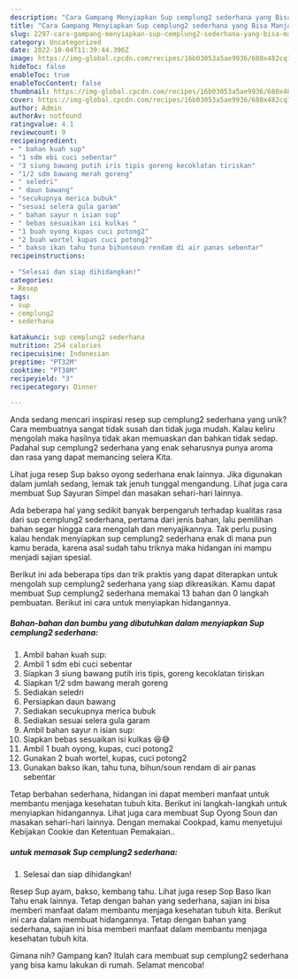 ```yaml
---
description: "Cara Gampang Menyiapkan Sup cemplung2 sederhana yang Bisa Manjain Lidah"
title: "Cara Gampang Menyiapkan Sup cemplung2 sederhana yang Bisa Manjain Lidah"
slug: 2297-cara-gampang-menyiapkan-sup-cemplung2-sederhana-yang-bisa-manjain-lidah
category: Uncategorized
date: 2022-10-04T11:39:44.396Z
image: https://img-global.cpcdn.com/recipes/16b03053a5ae9936/680x482cq70/sup-cemplung2-sederhana-foto-resep-utama.jpg
hideToc: false
enableToc: true
enableTocContent: false
thumbnail: https://img-global.cpcdn.com/recipes/16b03053a5ae9936/680x482cq70/sup-cemplung2-sederhana-foto-resep-utama.jpg
cover: https://img-global.cpcdn.com/recipes/16b03053a5ae9936/680x482cq70/sup-cemplung2-sederhana-foto-resep-utama.jpg
author: Admin
authorAv: notfound
ratingvalue: 4.1
reviewcount: 9
recipeingredient:
- " bahan kuah sup"
- "1 sdm ebi cuci sebentar"
- "3 siung bawang putih iris tipis goreng kecoklatan tiriskan"
- "1/2 sdm bawang merah goreng"
- " seledri"
- " daun bawang"
- "secukupnya merica bubuk"
- "sesuai selera gula garam"
- " bahan sayur n isian sup"
- " bebas sesuaikan isi kulkas "
- "1 buah oyong kupas cuci potong2"
- "2 buah wortel kupas cuci potong2"
- " bakso ikan tahu tuna bihunsoun rendam di air panas sebentar"
recipeinstructions:

- "Selesai dan siap dihidangkan!"
categories:
- Resep
tags:
- sup
- cemplung2
- sederhana

katakunci: sup cemplung2 sederhana 
nutrition: 254 calories
recipecuisine: Indonesian
preptime: "PT32M"
cooktime: "PT38M"
recipeyield: "3"
recipecategory: Dinner

---
```





Anda sedang mencari inspirasi resep sup cemplung2 sederhana yang unik? Cara membuatnya sangat tidak susah dan tidak juga mudah. Kalau keliru mengolah maka hasilnya tidak akan memuaskan dan bahkan tidak sedap. Padahal sup cemplung2 sederhana yang enak seharusnya punya aroma dan rasa yang dapat memancing selera Kita.





Lihat juga resep Sup bakso oyong sederhana enak lainnya. Jika digunakan dalam jumlah sedang, lemak tak jenuh tunggal mengandung. Lihat juga cara membuat Sup Sayuran Simpel dan masakan sehari-hari lainnya.

Ada beberapa hal yang sedikit banyak berpengaruh terhadap kualitas rasa dari sup cemplung2 sederhana, pertama dari jenis bahan, lalu pemilihan bahan segar hingga cara mengolah dan menyajikannya. Tak perlu pusing kalau hendak menyiapkan sup cemplung2 sederhana enak di mana pun kamu berada, karena asal sudah tahu triknya maka hidangan ini mampu menjadi sajian spesial.






Berikut ini ada beberapa tips dan trik praktis yang dapat diterapkan untuk mengolah sup cemplung2 sederhana yang siap dikreasikan. Kamu dapat membuat Sup cemplung2 sederhana memakai 13 bahan dan 0 langkah pembuatan. Berikut ini cara untuk menyiapkan hidangannya.

<!--inarticleads1-->

##### Bahan-bahan dan bumbu yang dibutuhkan dalam menyiapkan Sup cemplung2 sederhana:

1. Ambil  bahan kuah sup:
1. Ambil 1 sdm ebi cuci sebentar
1. Siapkan 3 siung bawang putih iris tipis, goreng kecoklatan tiriskan
1. Siapkan 1/2 sdm bawang merah goreng
1. Sediakan  seledri
1. Persiapkan  daun bawang
1. Sediakan secukupnya merica bubuk
1. Sediakan sesuai selera gula garam
1. Ambil  bahan sayur n isian sup:
1. Siapkan  bebas sesuaikan isi kulkas 😆😅
1. Ambil 1 buah oyong, kupas, cuci potong2
1. Gunakan 2 buah wortel, kupas, cuci potong2
1. Gunakan  bakso ikan, tahu tuna, bihun/soun rendam di air panas sebentar


Tetap berbahan sederhana, hidangan ini dapat memberi manfaat untuk membantu menjaga kesehatan tubuh kita. Berikut ini langkah-langkah untuk menyiapkan hidangannya. Lihat juga cara membuat Sup Oyong Soun dan masakan sehari-hari lainnya. Dengan memakai Cookpad, kamu menyetujui Kebijakan Cookie dan Ketentuan Pemakaian.. 

<!--inarticleads2-->

#####  untuk memasak Sup cemplung2 sederhana:


1. Selesai dan siap dihidangkan!

Resep Sup ayam, bakso, kembang tahu. Lihat juga resep Sop Baso Ikan Tahu enak lainnya. Tetap dengan bahan yang sederhana, sajian ini bisa memberi manfaat dalam membantu menjaga kesehatan tubuh kita. Berikut ini cara dalam membuat hidangannya. Tetap dengan bahan yang sederhana, sajian ini bisa memberi manfaat dalam membantu menjaga kesehatan tubuh kita. 

Gimana nih? Gampang kan? Itulah cara membuat sup cemplung2 sederhana yang bisa kamu lakukan di rumah. Selamat mencoba!
